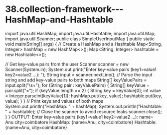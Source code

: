 # 38.collection-framework---HashMap-and-Hashtable
import java.util.HashMap;
import java.util.Hashtable;
import java.util.Map;
import java.util.Scanner;
public class SimpleUserInputMap {
public static void main(String[] args) {
// Create a HashMap and a Hashtable
Map&lt;String, Integer&gt; hashMap = new HashMap&lt;&gt;();
Map&lt;String, Integer&gt; hashtable = new Hashtable&lt;&gt;();

// Get key-value pairs from the user
Scanner scanner = new Scanner(System.in);
System.out.print(&quot;Enter key-value pairs (key1=value1 key2=value2 ...): &quot;);
String input = scanner.nextLine();
// Parse the input string and add key-value pairs to both maps
String[] keyValuePairs = input.split(&quot;\\s+&quot;);
for (String pair : keyValuePairs) {
String[] keyValue = pair.split(&quot;=&quot;);
if (keyValue.length == 2) {
String key = keyValue[0];
int value = Integer.parseInt(keyValue[1]);
hashMap.put(key, value);
hashtable.put(key, value);
}
}
// Print keys and values of both maps
System.out.println(&quot;HashMap: &quot; + hashMap);
System.out.println(&quot;Hashtable: &quot; + hashtable);
// Close the scanner to avoid resource leaks
scanner.close();
}
}
OUTPUT:
Enter key-value pairs (key1=value1 key2=value2 ...): name= Anu city=coimbatore
HashMap: {name=Anu, city=coimbatore}
Hashtable: {name=Anu, city=coimbatore}
